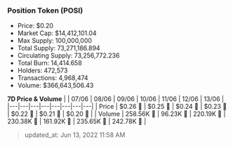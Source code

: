 
  ### Position Token (POSI)
  - Price: $0.20
  - Market Cap: $14,412,101.04
  - Max Supply: 100,000,000
  - Total Supply: 73,271,186.894
  - Circulating Supply: 73,256,772.236
  - Total Burn: 14,414.658
  - Holders: 472,573
  - Transactions: 4,968,474
  - Volume: $366,643,506.43

  **7D Price & Volume**
  | | 07&#x2F;06 | 08&#x2F;06 | 09&#x2F;06 | 10&#x2F;06 | 11&#x2F;06 | 12&#x2F;06 | 13&#x2F;06 |
  |---|---|---|---|---|---|---|---|
  | Price | $0.26 🔻 | $0.25 🔻 | $0.24 🔻 | $0.23 🔻 | $0.22 🔻 | $0.21 🔻 | $0.20 🔻 |
  | Volume | 258.56K 🚀 | 96.23K 🔻 | 220.19K 🚀 | 230.38K 🚀 | 161.92K 🔻 | 235.65K 🚀 | 242.78K 🚀 |

  > updated_at: Jun 13, 2022 11:58 AM
